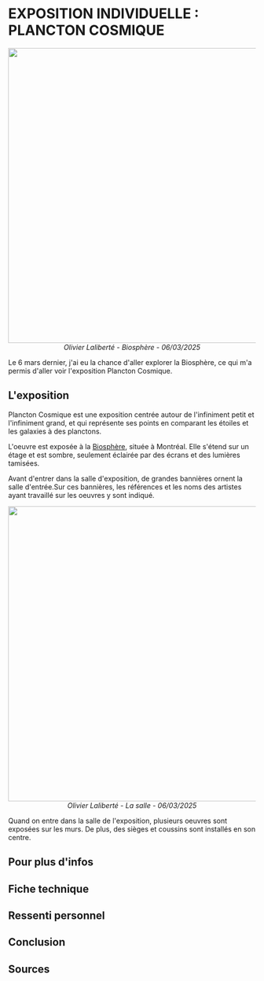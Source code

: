 # EXPOSITION INDIVIDUELLE : PLANCTON COSMIQUE
<!--Image d'ensemble-->
<p align="center">
  <img src="./images/img_biosphere_ensemble.jpg" width="600px"><br>
  <i>Olivier Laliberté - Biosphère - 06/03/2025</i>
</p>

Le 6 mars dernier, j'ai eu la chance d'aller explorer la Biosphère, ce qui m'a permis d'aller voir l'exposition Plancton Cosmique. 

## L'exposition
Plancton Cosmique est une exposition centrée autour de l'infiniment petit et l'infiniment grand, et qui représente ses points en comparant les étoiles et les galaxies à des planctons. 

L'oeuvre est exposée à la [Biosphère](https://espacepourlavie.ca/en/biosphere), située à Montréal. Elle s'étend sur un étage et est sombre, seulement éclairée par des écrans et des lumières tamisées. 

Avant d'entrer dans la salle d'exposition, de grandes bannières ornent la salle d'entrée.Sur ces bannières, les références et les noms des artistes ayant travaillé sur les oeuvres y sont indiqué.

<!--Images des bannières x 2 (escaliers + my face)-->


<!--Image d'ensemble de la salle-->
<p align="center">
  <img src="./images/#" width="600px"><br>
  <i>Olivier Laliberté - La salle - 06/03/2025</i>
</p>

Quand on entre dans la salle de l'exposition, plusieurs oeuvres sont exposées sur les murs. De plus, des sièges et coussins sont installés en son centre. 

## Pour plus d'infos
<!-- Vue d'ensemble -> bullet list de toutes les installations -> ma preferee -->
<!--Parle de toutes les installations, puis garde ta preferee pour la fin avec la fiche technique-->
<!--Bullet list? ### sous titres + images -->



## Fiche technique
<!--Fiche oeuvre preferee selon tp_tous_documentation-->

## Ressenti personnel


## Conclusion


## Sources 
